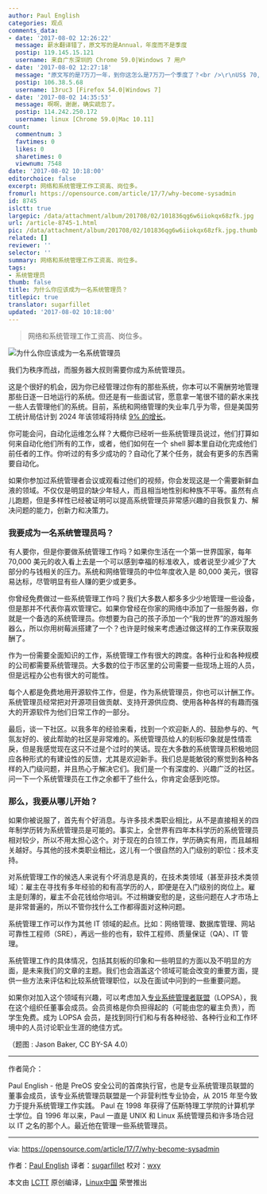 ```yaml
---
author: Paul English
categories: 观点
comments_data:
- date: '2017-08-02 12:26:22'
  message: 薪水翻译错了，原文写的是Annual，年度而不是季度
  postip: 119.145.15.121
  username: 来自广东深圳的 Chrome 59.0|Windows 7 用户
- date: '2017-08-02 12:27:18'
  message: "原文写的是7万刀一年，到你这怎么是7万刀一个季度了？<br />\r\nUS$ 70,000 annual income"
  postip: 106.38.5.68
  username: 13ruc3 [Firefox 54.0|Windows 7]
- date: '2017-08-02 14:35:53'
  message: 啊啊，谢谢，确实疏忽了。
  postip: 114.242.250.172
  username: linux [Chrome 59.0|Mac 10.11]
count:
  commentnum: 3
  favtimes: 0
  likes: 0
  sharetimes: 0
  viewnum: 7548
date: '2017-08-02 10:18:00'
editorchoice: false
excerpt: 网络和系统管理工作工资高、岗位多。
fromurl: https://opensource.com/article/17/7/why-become-sysadmin
id: 8745
islctt: true
largepic: /data/attachment/album/201708/02/101836qg6w6iiokqx68zfk.jpg
url: /article-8745-1.html
pic: /data/attachment/album/201708/02/101836qg6w6iiokqx68zfk.jpg.thumb.jpg
related: []
reviewer: ''
selector: ''
summary: 网络和系统管理工作工资高、岗位多。
tags:
- 系统管理员
thumb: false
title: 为什么你应该成为一名系统管理员？
titlepic: true
translator: sugarfillet
updated: '2017-08-02 10:18:00'
---
```



> 
> 网络和系统管理工作工资高、岗位多。
> 
> 
> 


![为什么你应该成为一名系统管理员](/data/attachment/album/201708/02/101836qg6w6iiokqx68zfk.jpg "Why you should be a sysadmin")


我们为秩序而战，而服务器大叔则需要你成为系统管理员。


这是个很好的机会，因为你已经管理过你有的那些系统，你本可以不需酬劳地管理那些日逐一日地运行的系统。但还是有一些面试官，愿意拿一笔很不错的薪水来找一些人去管理他们的系统。目前，系统和网络管理的失业率几乎为零，但是美国劳工统计局估计到 2024 年该领域将持续 [9% 的增长](https://www.bls.gov/ooh/Computer-and-Information-Technology/Network-and-computer-systems-administrators.htm#tab-1)。


你可能会问，自动化运维怎么样？大概你已经听一些系统管理员说过，他们打算如何来自动化他们所有的工作，或者，他们如何在一个 shell 脚本里自动化完成他们前任者的工作。你听过的有多少成功的？自动化了某个任务，就会有更多的东西需要自动化。


如果你参加过系统管理者会议或观看过他们的视频，你会发现这是一个需要新鲜血液的领域。不仅仅是明显的缺少年轻人，而且相当地性别和种族不平等。虽然有点儿跑题，但是多样性已经被证明可以提高系统管理员非常感兴趣的自我恢复力、解决问题的能力，创新力和决策力。


### 我要成为一名系统管理员吗？


有人要你，但是你要做系统管理工作吗？如果你生活在一个第一世界国家，每年 70,000 美元的收入看上去是一个可以感到幸福的标准收入，或者说至少减少了大部分的与钱相关的压力。系统和网络管理员的中位年度收入是 80,000 美元，很容易达标，尽管明显有些人赚的更少或更多。


你曾经免费做过一些系统管理工作吗？我们大多数人都多多少少地管理一些设备，但是那并不代表你喜欢管理它。如果你曾经在你家的网络中添加了一些服务器，你就是一个备选的系统管理员。你想要为自己的孩子添加一个“我的世界”的游戏服务器么，所以你用树莓派搭建了一个？也许是时候来考虑通过做这样的工作来获取报酬了。


作为一份需要全面知识的工作，系统管理工作有很大的跨度。各种行业和各种规模的公司都需要系统管理员。大多数的位于市区里的公司需要一些现场上班的人员，但是远程办公也有很大的可能性。


每个人都是免费地用开源软件工作，但是，作为系统管理员，你也可以计酬工作。系统管理员经常把对开源项目做贡献、支持开源供应商、使用各种各样的有趣而强大的开源软件为他们日常工作的一部分。


最后，谈一下社区。以我多年的经验来看，找到一个欢迎新人的、鼓励参与的、气氛友好的、彼此帮助的社区是非常难的。系统管理员给人的刻板印象就是性情乖戾，但是我感觉现在这只不过是个过时的笑话。现在大多数的系统管理员积极地回应各种形式的有建设性的反馈，尤其是欢迎新手。我们总是能敏锐的察觉到各种各样的入门级问题，并且热心于解决它们。我们是一个有深度的、兴趣广泛的社区。问一下一个系统管理员在工作之余都干了些什么，你肯定会感到吃惊。


### 那么，我要从哪儿开始？


如果你被说服了，首先有个好消息。与许多技术类职业相比，从不是直接相关的四年制学历转为系统管理员是可能的。事实上，全世界有四年本科学历的系统管理员相对较少，所以不用太担心这个。对于现在的白领工作，学历确实有用，而且越相关越好。与其他的技术类职业相比，这儿有一个很自然的入门级别的职位：技术支持。


对系统管理工作的候选人来说有个坏消息是真的，在技术类领域（甚至非技术类领域）：雇主在寻找有多年经验的和有高学历的人，即便是在入门级别的岗位上。雇主是刻薄的，雇主不会花钱给你培训。不过稍嫌安慰的是，这些问题在人才市场上是非常普遍的，所以不管你找什么工作都得面对这种问题。


系统管理工作可以作为其他 IT 领域的起点。比如：网络管理、数据库管理、网站可靠性工程师（SRE），再远一些的也有，软件工程师、质量保证（QA）、IT 管理。


系统管理工作的具体情况，包括其刻板的印象和一些明显的方面以及不明显的方面，是未来我们的文章的主题。我们也会涵盖这个领域可能会改变的重要方面，提供一些方法来评估和比较系统管理职位，以及在面试中问到的一些重要问题。


如果你对加入这个领域有兴趣，可以考虑加入[专业系统管理者联盟](https://lopsa.org/)（LOPSA），我在这个组织任董事会成员。会员资格是你负担得起的（可能由您的雇主负责），而学生免费。成为 LOPSA 会员，是找到同行们和与有各种经验、各种行业和工作环境中的人员讨论职业生涯的绝佳方式。


（题图 : Jason Baker, CC BY-SA 4.0）




---


作者简介：


Paul English - 他是 PreOS 安全公司的首席执行官，也是专业系统管理员联盟的董事会成员，该专业系统管理员联盟是一个非营利性专业协会，从 2015 年至今致力于提升系统管理工作实践。 Paul 在 1998 年获得了伍斯特理工学院的计算机学士学位。自 1996 年以来，Paul 一直是 UNIX 和 Linux 系统管理员和许多场合冠以 IT 之名的那个人。最近他在管理一些系统管理员。




---


via: <https://opensource.com/article/17/7/why-become-sysadmin>


作者：[Paul English](https://opensource.com/users/penglish) 译者：[sugarfillet](https://github.com/sugarfillet) 校对：[wxy](https://github.com/wxy)


本文由 [LCTT](https://github.com/LCTT/TranslateProject) 原创编译，[Linux中国](https://linux.cn/) 荣誉推出